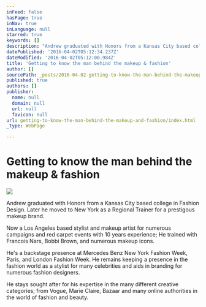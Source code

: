 ```yaml
---
inFeed: false
hasPage: true
inNav: true
inLanguage: null
starred: true
keywords: []
description: "Andrew graduated with Honors from a Kansas City based college in Fashion Design. Later he moved to New York as a Regional Trainer for a prestigous makeup brand.\_"
datePublished: '2016-04-02T05:12:34.237Z'
dateModified: '2016-04-02T05:12:00.984Z'
title: 'Getting to know the man behind the makeup & fashion'
author: []
sourcePath: _posts/2016-04-02-getting-to-know-the-man-behind-the-makeup-and-fashion.md
published: true
authors: []
publisher:
  name: null
  domain: null
  url: null
  favicon: null
url: getting-to-know-the-man-behind-the-makeup-and-fashion/index.html
_type: WebPage

---
```

# Getting to know the man behind the makeup & fashion
![](https://the-grid-user-content.s3-us-west-2.amazonaws.com/e7fbd3bd-0737-4521-930a-25091f667304.jpg)

Andrew graduated with Honors from a Kansas City based college in Fashion Design. Later he moved to New York as a Regional Trainer for a prestigous makeup brand. 

Now a Los Angeles based stylist and makeup artist for numerous campaigns and red carpet events with 10 years experience; He trained with Francois Nars, Bobbi Brown, and numerous makeup icons.

He's a backstage presence at Mercedes Benz New York Fashion Week, Paris, and London Fashion Week. He remains keeping a presence in the fashion world as a stylist for many celebrities and aids in branding for numerous fashion designers.

He stays sought after for his expertise in the many different creative categories; from Vogue, Marie Claire, Bazaar and many online authorities in the world of fashion and beauty.